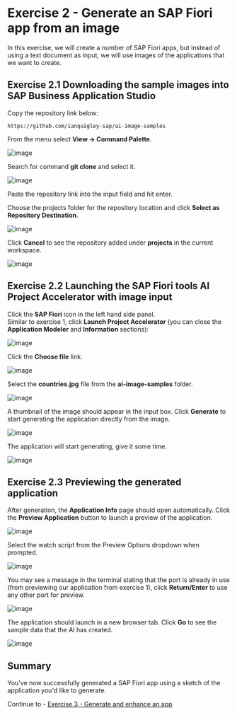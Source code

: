 #  Exercise 2 - Generate an SAP Fiori app from an image

In this exercise, we will create a number of SAP Fiori apps, but instead of using a text document as input, we will use images of the applications that we want to create.

## Exercise 2.1 Downloading the sample images into SAP Business Application Studio

Copy the repository link below:

```
https://github.com/ianquigley-sap/ai-image-samples
```

From the menu select **View -> Command Palette**.

![image](ex2img1.png)

Search for command **git clone** and select it.

![image](ex2img2.png)

Paste the repository link into the input field and hit enter.

Choose the projects folder for the repository location and click **Select as Repository Destination**.

![image](ex2img3.png)

Click **Cancel** to see the repository added under **projects** in the current workspace.

![image](ex2img4.png)

## Exercise 2.2 Launching the SAP Fiori tools AI Project Accelerator with image input

Click the **SAP Fiori** icon in the left hand side panel.\
Similar to exercise 1, click **Launch Project Accelerator** (you can close the **Application Modeler** and **Information** sections):

![image](ex2img5.png)

Click the **Choose file** link.

![image](ex2img6.png)

Select the **countries.jpg** file from the **ai-image-samples** folder.

![image](ex2img7.png)

A thumbnail of the image should appear in the input box. Click **Generate** to start generating the application directly from the image.

![image](ex2img8.png)

The application will start generating, give it some time.

![image](ex2img9.png)

## Exercise 2.3 Previewing the generated application

After generation, the **Application Info** page should open automatically. Click the **Preview Application** button to launch a preview of the application.

![image](ex2img10.png)

Select the watch script from the Preview Options dropdown when prompted.

![image](ex2img11.png)

You may see a message in the terminal stating that the port is already in use (from previewing our application from exercise 1), click **Return/Enter** to use any other port for preview.

![image](ex2img12.png)

The application should launch in a new browser tab. Click **Go** to see the sample data that the AI has created.

![image](ex2img13.png)

## Summary

You've now successfully generated a SAP Fiori app using a sketch of the application you'd like to generate.

Continue to - [Exercise 3 -  Generate and enhance an app](../ex3/README.md)
